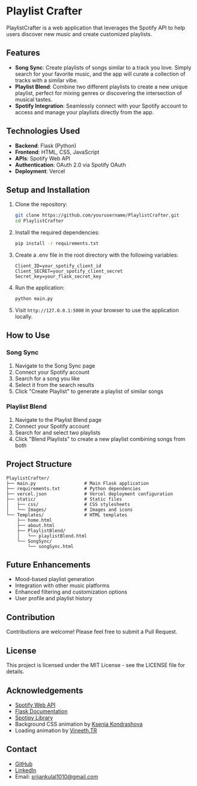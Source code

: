 # Playlist Crafter

PlaylistCrafter is a web application that leverages the Spotify API to help users discover new music and create customized playlists.

## Features

- **Song Sync**: Create playlists of songs similar to a track you love. Simply search for your favorite music, and the app will curate a collection of tracks with a similar vibe.
- **Playlist Blend**: Combine two different playlists to create a new unique playlist, perfect for mixing genres or discovering the intersection of musical tastes.
- **Spotify Integration**: Seamlessly connect with your Spotify account to access and manage your playlists directly from the app.

## Technologies Used

- **Backend**: Flask (Python)
- **Frontend**: HTML, CSS, JavaScript
- **APIs**: Spotify Web API
- **Authentication**: OAuth 2.0 via Spotify OAuth
- **Deployment**: Vercel

## Setup and Installation

1. Clone the repository:
   ```bash
   git clone https://github.com/yourusername/PlaylistCrafter.git
   cd PlaylistCrafter
   ```

2. Install the required dependencies:
   ```bash
   pip install -r requirements.txt
   ```

3. Create a .env file in the root directory with the following variables:
   ```
   Client_ID=your_spotify_client_id
   Client_SECRET=your_spotify_client_secret
   Secret_key=your_flask_secret_key
   ```

4. Run the application:
   ```bash
   python main.py
   ```

5. Visit `http://127.0.0.1:5000` in your browser to use the application locally.

## How to Use

### Song Sync
1. Navigate to the Song Sync page
2. Connect your Spotify account
3. Search for a song you like
4. Select it from the search results
5. Click "Create Playlist" to generate a playlist of similar songs

### Playlist Blend
1. Navigate to the Playlist Blend page
2. Connect your Spotify account
3. Search for and select two playlists
4. Click "Blend Playlists" to create a new playlist combining songs from both

## Project Structure

```
PlaylistCrafter/
├── main.py                  # Main Flask application
├── requirements.txt         # Python dependencies
├── vercel.json              # Vercel deployment configuration
├── static/                  # Static files
│   ├── css/                 # CSS stylesheets
│   └── Images/              # Images and icons
└── Templates/               # HTML templates
    ├── home.html
    ├── about.html
    ├── PlaylistBlend/
    │   └── playlistBlend.html
    └── SongSync/
        └── songSync.html
```

## Future Enhancements

- Mood-based playlist generation
- Integration with other music platforms
- Enhanced filtering and customization options
- User profile and playlist history

## Contribution

Contributions are welcome! Please feel free to submit a Pull Request.

## License

This project is licensed under the MIT License - see the LICENSE file for details.

## Acknowledgements

- [Spotify Web API](https://developer.spotify.com/documentation/web-api)
- [Flask Documentation](https://flask.palletsprojects.com/)
- [Spotipy Library](https://spotipy.readthedocs.io/)
- Background CSS animation by [Ksenia Kondrashova](https://codepen.io/ksenia-k)
- Loading animation by [Vineeth.TR](https://github.com/vineethtrv)

## Contact

- [GitHub](https://github.com/srijankulal)
- [LinkedIn](https://www.linkedin.com/in/srijan-kulal)
- Email: srijankulal1010@gmail.com
